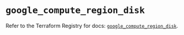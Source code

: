 # `google_compute_region_disk`

Refer to the Terraform Registry for docs: [`google_compute_region_disk`](https://registry.terraform.io/providers/hashicorp/google/6.23.0/docs/resources/compute_region_disk).
